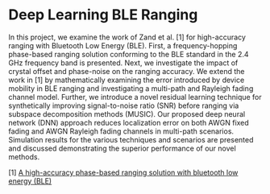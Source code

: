 # Deep Learning BLE Ranging
 In this project, we examine the work of Zand et
 al. [1] for high-accuracy ranging with Bluetooth Low Energy
 (BLE). First, a frequency-hopping phase-based ranging solution
 conforming to the BLE standard in the 2.4 GHz frequency band
 is presented. Next, we investigate the impact of crystal offset
 and phase-noise on the ranging accuracy. We extend the work in
 [1] by mathematically examining the error introduced by device
 mobility in BLE ranging and investigating a multi-path and
 Rayleigh fading channel model. Further, we introduce a novel
 residual learning technique for synthetically improving 
 signal-to-noise ratio (SNR) before ranging via subspace decomposition
 methods (MUSIC). Our proposed deep neural network (DNN)
 approach reduces localization error on both AWGN fixed fading
 and AWGN Rayleigh fading channels in multi-path scenarios.
 Simulation results for the various techniques and scenarios are
 presented and discussed demonstrating the superior performance
 of our novel methods.
 
 [1] [A high-accuracy  phase-based  ranging  solution  with  bluetooth  low  energy (BLE)](https://ieeexplore.ieee.org/document/8904093)
